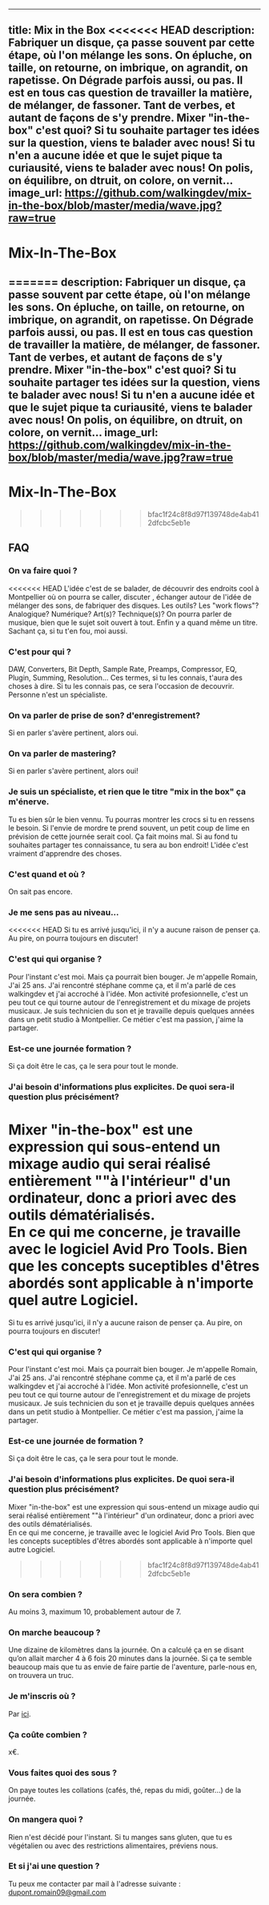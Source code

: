 ---
title: Mix in the Box
<<<<<<< HEAD
description: Fabriquer un disque, ça passe souvent par cette étape, où l'on mélange les sons. On épluche, on taille, on retourne, on imbrique, on agrandit, on rapetisse. On Dégrade parfois aussi, ou pas. Il est en tous cas question de travailler la matière, de mélanger, de fassoner.
Tant de verbes, et autant de façons de s'y prendre.
Mixer "in-the-box" c'est quoi? Si tu souhaite partager tes idées sur la question, viens te balader avec nous! Si tu n'en a aucune idée et que le sujet pique ta curiausité, viens te balader avec nous!
On polis, on équilibre, on dtruit, on colore, on vernit...
image_url: https://github.com/walkingdev/mix-in-the-box/blob/master/media/wave.jpg?raw=true
---

# Mix-In-The-Box
=======
description: Fabriquer un disque, ça passe souvent par cette étape, où l'on mélange les sons. On épluche, on taille, on retourne, on imbrique, on agrandit, on rapetisse. On Dégrade parfois aussi, ou pas. Il est en tous cas question de travailler la matière, de mélanger, de fassoner.
Tant de verbes, et autant de façons de s'y prendre.
Mixer "in-the-box" c'est quoi? Si tu souhaite partager tes idées sur la question, viens te balader avec nous! Si tu n'en a aucune idée et que le sujet pique ta curiausité, viens te balader avec nous!
On polis, on équilibre, on dtruit, on colore, on vernit...
image_url: https://github.com/walkingdev/mix-in-the-box/blob/master/media/wave.jpg?raw=true
---

# Mix-In-The-Box
>>>>>>> bfac1f24c8f8d97f139748de4ab412dfcbc5eb1e

## FAQ

### On va faire quoi ?

<<<<<<< HEAD
L'idée c'est de se balader, de découvrir des endroits cool à Montpellier où on pourra se caller, discuter , échanger autour de l'idée de mélanger des sons, de fabriquer des disques. Les outils? Les "work flows"? Analogique? Numérique? Art(s)? Technique(s)? On pourra parler de musique, bien que le sujet soit ouvert à tout. Enfin y a quand même un titre. Sachant ça, si tu t'en fou, moi aussi.

### C'est pour qui ?

DAW, Converters, Bit Depth, Sample Rate, Preamps, Compressor, EQ, Plugin, Summing, Resolution...
Ces termes, si tu les connais, t'aura des choses à dire. Si tu les connais pas, ce sera l'occasion de decouvrir. Personne n'est un spécialiste.

### On va parler de prise de son? d'enregistrement?

Si en parler s'avère pertinent, alors oui.

### On va parler de mastering?

Si en parler s'avère pertinent, alors oui!

### Je suis un spécialiste, et rien que le titre "mix in the box" ça m'énerve.

Tu es bien sûr le bien vennu. Tu pourras montrer les crocs si tu en ressens le besoin. Si l'envie de mordre te prend souvent, un petit coup de lime en prévision de cette journée serait cool. Ça fait moins mal. Si au fond tu souhaites partager tes connaissance, tu sera au bon endroit! L'idée c'est vraiment d'apprendre des choses.

### C'est quand et où ?

On sait pas encore.  

### Je me sens pas au niveau…

<<<<<<< HEAD
Si tu es arrivé jusqu'ici, il n'y a aucune raison de penser ça. Au pire, on pourra toujours en discuter!

### C'est qui qui organise ?

Pour l'instant c'est moi. Mais ça pourrait bien bouger. Je m'appelle Romain, J'ai 25 ans. J'ai rencontré stéphane comme ça, et il m'a parlé de ces walkingdev et j'ai accroché à l'idée.
Mon activité profesionnelle, c'est un peu tout ce qui tourne autour de l'enregistrement et du mixage de projets musicaux. Je suis technicien du son et je travaille depuis quelques années dans un petit studio à Montpellier. Ce métier c'est ma passion, j'aime la partager.

### Est-ce une journée formation ?

Si ça doit être le cas, ça le sera pour tout le monde.

### J'ai besoin d'informations plus explicites. De quoi sera-il question plus précisément?

Mixer "in-the-box" est une expression qui sous-entend un mixage audio qui serai réalisé entièrement ""à l'intérieur" d'un ordinateur, donc a priori avec des outils dématérialisés.  
En ce qui me concerne, je travaille avec le logiciel Avid Pro Tools. Bien que les concepts suceptibles d'êtres abordés sont applicable à n'importe quel autre Logiciel.
=======
Si tu es arrivé jusqu'ici, il n'y a aucune raison de penser ça. Au pire, on pourra toujours en discuter!

### C'est qui qui organise ?

Pour l'instant c'est moi. Mais ça pourrait bien bouger. Je m'appelle Romain, J'ai 25 ans. J'ai rencontré stéphane comme ça, et il m'a parlé de ces walkingdev et j'ai accroché à l'idée.
Mon activité profesionnelle, c'est un peu tout ce qui tourne autour de l'enregistrement et du mixage de projets musicaux. Je suis technicien du son et je travaille depuis quelques années dans un petit studio à Montpellier. Ce métier c'est ma passion, j'aime la partager.

### Est-ce une journée de formation ?

Si ça doit être le cas, ça le sera pour tout le monde.

### J'ai besoin d'informations plus explicites. De quoi sera-il question plus précisément?

Mixer "in-the-box" est une expression qui sous-entend un mixage audio qui serai réalisé entièrement ""à l'intérieur" d'un ordinateur, donc a priori avec des outils dématérialisés.  
En ce qui me concerne, je travaille avec le logiciel Avid Pro Tools. Bien que les concepts suceptibles d'êtres abordés sont applicable à n'importe quel autre Logiciel.
>>>>>>> bfac1f24c8f8d97f139748de4ab412dfcbc5eb1e

### On sera combien ?

Au moins 3, maximum 10, probablement autour de 7.

### On marche beaucoup ?

Une dizaine de kilomètres dans la journée.
On a calculé ça en se disant qu’on allait marcher 4 à 6 fois 20 minutes dans la journée.
Si ça te semble beaucoup mais que tu as envie de faire partie de l'aventure, parle-nous en, on trouvera un truc.

### Je m'inscris où ?

Par [ici](https://www.).

### Ça coûte combien ?

x€.

### Vous faites quoi des sous ?

On paye toutes les collations (cafés, thé, repas du midi, goûter...) de la journée.

### On mangera quoi ?

Rien n'est décidé pour l'instant. Si tu manges sans gluten, que tu es végétalien ou avec des restrictions alimentaires, préviens nous.

### Et si j'ai une question ?

Tu peux me contacter par mail à l'adresse suivante : dupont.romain09@gmail.com
